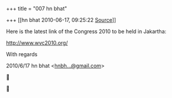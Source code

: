 +++
title = "007 hn bhat"

+++
[[hn bhat	2010-06-17, 09:25:22 [Source](https://groups.google.com/g/bvparishat/c/sCg5ZqnBi0M)]]



Here is the latest link of the Congress 2010 to be held in Jakartha:

  

<http://www.wvc2010.org/>

  

[](http://www.wvc2010.org/)With regards  
  

2010/6/17 hn bhat \<[hnbh...@gmail.com]()\>





